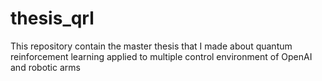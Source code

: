 # thesis_qrl
This repository contain the master thesis that I made about quantum reinforcement learning applied to multiple control environment of OpenAI and robotic arms
